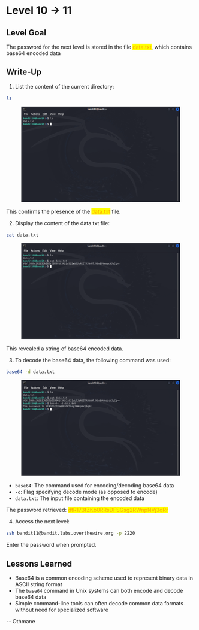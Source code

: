 # Level 10 → 11

## Level Goal

The password for the next level is stored in the file <mark style="color:orange;">data.txt</mark>, which contains base64 encoded data



## Write-Up

1. List the content of the current directory:

```sh
ls
```

<figure><img src="../../../../.gitbook/assets/image (2) (1) (1) (1) (1).png" alt="ls"><figcaption></figcaption></figure>

This confirms the presence of the <mark style="color:orange;">data.txt</mark> file.

2. Display the content of the data.txt file:

```sh
cat data.txt
```

<figure><img src="../../../../.gitbook/assets/image (3) (1) (1) (1) (1).png" alt="cat data.txt"><figcaption></figcaption></figure>

This revealed a string of base64 encoded data.

3. To decode the base64 data, the following command was used:

```sh
base64 -d data.txt
```

<figure><img src="../../../../.gitbook/assets/image (4) (1) (1) (1).png" alt="base64 -d data.txt"><figcaption></figcaption></figure>

* `base64`: The command used for encoding/decoding base64 data
* `-d`: Flag specifying decode mode (as opposed to encode)
* `data.txt`: The input file containing the encoded data

The password retrieved: <mark style="color:orange;">dtR173fZKb0RRsDFSGsg2RWnpNVj3qRr</mark>

4. Access the next level:

```sh
ssh bandit11@bandit.labs.overthewire.org -p 2220
```

Enter the password when prompted.



## Lessons Learned

* Base64 is a common encoding scheme used to represent binary data in ASCII string format
* The `base64` command in Unix systems can both encode and decode base64 data
* Simple command-line tools can often decode common data formats without need for specialized software



\-- Othmane



